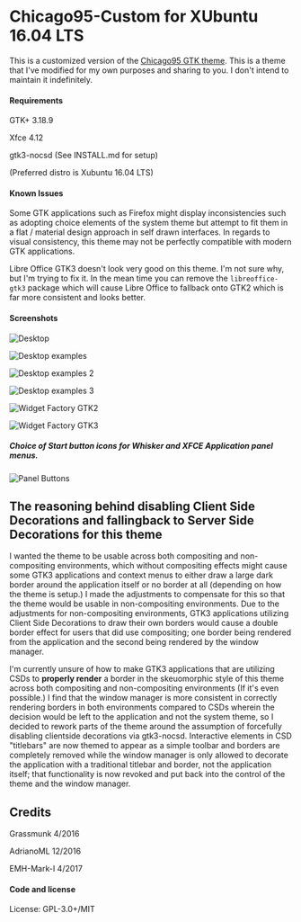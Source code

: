 # Chicago95-Custom for XUbuntu 16.04 LTS
This is a customized version of the [Chicago95 GTK theme](https://github.com/grassmunk/Chicago95). This is a theme that I've modified for my own purposes and sharing to you. I don't intend to maintain it indefinitely.

#### Requirements
GTK+ 3.18.9

Xfce 4.12

gtk3-nocsd (See INSTALL.md for setup)

(Preferred distro is Xubuntu 16.04 LTS)

#### Known Issues
Some GTK applications such as Firefox might display inconsistencies such as adopting choice elements of the system theme but attempt to fit them in a flat / material design approach in self drawn interfaces. In regards to visual consistency, this theme may not be perfectly compatible with modern GTK applications.

Libre Office GTK3 doesn't look very good on this theme. I'm not sure why, but I'm trying to fix it. In the mean time you can remove the `libreoffice-gtk3` package which will cause Libre Office to fallback onto GTK2 which is far more consistent and looks better.

#### Screenshots
![](images/Desktop1.jpg "Desktop")

![](images/Desktop1_disks.jpg "Desktop examples")

![](images/Desktop1_terminal.jpg "Desktop examples 2")

![](images/Desktop1_writer.jpg "Desktop examples 3")

![](images/AWF_GTK2.jpg "Widget Factory GTK2")

![](images/AWF_GTK3.jpg "Widget Factory GTK3")

##### Choice of Start button icons for Whisker and XFCE Application panel menus.

![](images/panel_buttons.jpg "Panel Buttons")

## The reasoning behind disabling Client Side Decorations and fallingback to Server Side Decorations for this theme
I wanted the theme to be usable across both compositing and non-compositing environments, which without compositing effects might cause some GTK3 applications and context menus to either draw a large dark border around the application itself or no border at all (depending on how the theme is setup.) I made the adjustments to compensate for this so that the theme would be usable in non-compositing environments. Due to the adjustments for non-compositing environments, GTK3 applications utilizing Client Side Decorations to draw their own borders would cause a double border effect for users that did use compositing; one border being rendered from the application and the second being rendered by the window manager.

I'm currently unsure of how to make GTK3 applications that are utilizing CSDs to **properly render** a border in the skeuomorphic style of this theme across both compositing and non-compositing environments (If it's even possible.) I find that the window manager is more consistent in correctly rendering borders in both environments compared to CSDs wherein the decision would be left to the application and not the system theme, so I decided to rework parts of the theme around the assumption of forcefully disabling clientside decorations via gtk3-nocsd. Interactive elements in CSD "titlebars" are now themed to appear as a simple toolbar and borders are completely removed while the window manager is only allowed to decorate the application with a traditional titlebar and border, not the application itself; that functionality is now revoked and put back into the control of the theme and the window manager.

## Credits
Grassmunk 4/2016

AdrianoML 12/2016

EMH-Mark-I 4/2017

#### Code and license
License: GPL-3.0+/MIT
